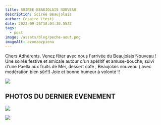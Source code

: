 ```yaml
---
title: SOIREE BEAUJOLAIS NOUVEAU
description: Soirée Beaujolais
author: Cesaire (test)
date: 2022-09-26T18:04:30.553Z
tags:
  - post
image: /assets/blog/peche-aout.png
imageAlt: azoeaozpiena
---
```

Chers Adhérents. Venez fêter avec nous l'arrivée du Beaujolais Nouveau ! Une soirée festive et amicale autour d'un apéritif et amuse-bouche, suivi d'une Paella aux fruits de Mer, dessert café , Beaujolais nouveau ( avec modération bien sûr!!) Joie et bonne humeur à volonté !!



![](/assets/blog/859d408e-52cc-44c1-9395-54c2aa2e3fc2.jpeg)

## PHOTOS DU DERNIER EVENEMENT

![](/assets/blog/COTIER.png)

![](/assets/blog/1649fbf9-6898-4e8f-8345-6b27d4be1f3c.jpeg)